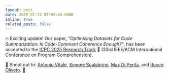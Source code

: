 ```yaml
---
layout: post
date: 2025-01-12 07:59:00-0400
inline: true
related_posts: false
---
```



<p>🔥 Exciting update! Our paper, <em>"Optimizing Datasets for Code Summarization: Is Code-Comment Coherence Enough?"</em>, has been accepted to the <a href="https://conf.researchr.org/home/icpc-2025" target="_blank">ICPC 2025 Research Track</a> 🎉 (33rd IEEE/ACM International Conference on Program Comprehension). </p>
<p>👏 Shout out to: <a href="https://scholar.google.com/citations?user=AdVTnyQAAAAJ&hl=it" target="_blank">Antonio Vitale</a>, <a href="https://dibt.unimol.it/staff/sscalabrino/" target="_blank">Simone Scalabrino</a>, <a href="https://mdipenta.github.io" target="_blank">Max Di Penta</a>, and <a href="https://rocoli.github.io" target="_blank">Rocco Oliveto</a>. 🚀</p>